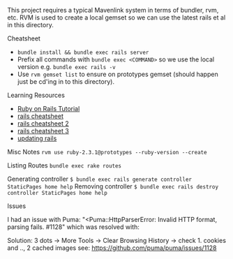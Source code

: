This project requires a typical Mavenlink system in terms of bundler, rvm, etc. RVM is used to create a local gemset so we can use the latest rails et al in this directory.


Cheatsheet

* `bundle install && bundle exec rails server`
* Prefix all commands with `bundle exec <COMMAND>` so we use the local version e.g. `bundle exec rails -v`
* Use `rvm gemset list` to ensure on prototypes gemset (should happen just be cd'ing in to this directory).

Learning Resources

* [Ruby on Rails Tutorial](http://www.railstutorial.org/)
* [rails cheatsheet](https://gist.github.com/mdang/95b4f54cadf12e7e0415)
* [rails cheatsheet 2](http://www.pragtob.info/rails-beginner-cheatsheet/)
* [rails cheatsheet 3](https://teamgaslight.com/blog/ready-to-try-ruby-an-awesome-rails-cheat-sheet)
* [updating rails](http://railsapps.github.io/updating-rails.html)

Misc Notes
`rvm use ruby-2.3.1@prototypes --ruby-version --create`

Listing Routes
`bundle exec rake routes`

Generating controller
`$ bundle exec rails generate controller StaticPages home help`
Removing controller
`$ bundle exec rails destroy  controller StaticPages home help`

Issues

I had an issue with Puma:
"<Puma::HttpParserError: Invalid HTTP format, parsing fails. #1128" which was resolved with:

Solution: 
3 dots -> More Tools -> Clear Browsing History -> check 1. cookies and .., 2 cached images
see: https://github.com/puma/puma/issues/1128